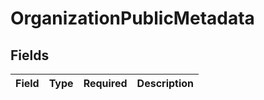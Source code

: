 # OrganizationPublicMetadata


## Fields

| Field       | Type        | Required    | Description |
| ----------- | ----------- | ----------- | ----------- |